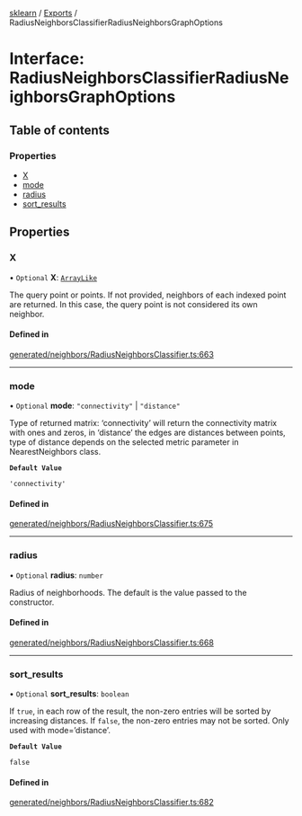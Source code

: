 [sklearn](../readme.md) / [Exports](../modules.md) / RadiusNeighborsClassifierRadiusNeighborsGraphOptions

# Interface: RadiusNeighborsClassifierRadiusNeighborsGraphOptions

## Table of contents

### Properties

- [X](RadiusNeighborsClassifierRadiusNeighborsGraphOptions.md#x)
- [mode](RadiusNeighborsClassifierRadiusNeighborsGraphOptions.md#mode)
- [radius](RadiusNeighborsClassifierRadiusNeighborsGraphOptions.md#radius)
- [sort\_results](RadiusNeighborsClassifierRadiusNeighborsGraphOptions.md#sort_results)

## Properties

### X

• `Optional` **X**: [`ArrayLike`](../modules.md#arraylike)

The query point or points. If not provided, neighbors of each indexed point are returned. In this case, the query point is not considered its own neighbor.

#### Defined in

[generated/neighbors/RadiusNeighborsClassifier.ts:663](https://github.com/transitive-bullshit/scikit-learn-ts/blob/367336a/packages/sklearn/src/generated/neighbors/RadiusNeighborsClassifier.ts#L663)

___

### mode

• `Optional` **mode**: ``"connectivity"`` \| ``"distance"``

Type of returned matrix: ‘connectivity’ will return the connectivity matrix with ones and zeros, in ‘distance’ the edges are distances between points, type of distance depends on the selected metric parameter in NearestNeighbors class.

**`Default Value`**

`'connectivity'`

#### Defined in

[generated/neighbors/RadiusNeighborsClassifier.ts:675](https://github.com/transitive-bullshit/scikit-learn-ts/blob/367336a/packages/sklearn/src/generated/neighbors/RadiusNeighborsClassifier.ts#L675)

___

### radius

• `Optional` **radius**: `number`

Radius of neighborhoods. The default is the value passed to the constructor.

#### Defined in

[generated/neighbors/RadiusNeighborsClassifier.ts:668](https://github.com/transitive-bullshit/scikit-learn-ts/blob/367336a/packages/sklearn/src/generated/neighbors/RadiusNeighborsClassifier.ts#L668)

___

### sort\_results

• `Optional` **sort\_results**: `boolean`

If `true`, in each row of the result, the non-zero entries will be sorted by increasing distances. If `false`, the non-zero entries may not be sorted. Only used with mode=’distance’.

**`Default Value`**

`false`

#### Defined in

[generated/neighbors/RadiusNeighborsClassifier.ts:682](https://github.com/transitive-bullshit/scikit-learn-ts/blob/367336a/packages/sklearn/src/generated/neighbors/RadiusNeighborsClassifier.ts#L682)
